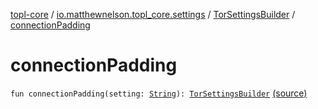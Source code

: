 [topl-core](../../index.md) / [io.matthewnelson.topl_core.settings](../index.md) / [TorSettingsBuilder](index.md) / [connectionPadding](./connection-padding.md)

# connectionPadding

`fun connectionPadding(setting: `[`String`](https://kotlinlang.org/api/latest/jvm/stdlib/kotlin/-string/index.html)`): `[`TorSettingsBuilder`](index.md) [(source)](https://github.com/05nelsonm/TorOnionProxyLibrary-Android/blob/master/topl-core/src/main/java/io/matthewnelson/topl_core/settings/TorSettingsBuilder.kt#L280)